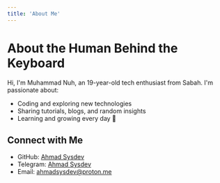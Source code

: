 ```yaml
---
title: 'About Me'
---
```


# About the Human Behind the Keyboard
Hi, I'm Muhammad Nuh, an 19-year-old tech enthusiast from Sabah. I'm passionate about:
- Coding and exploring new technologies
- Sharing tutorials, blogs, and random insights
- Learning and growing every day 🌱

## Connect with Me
- GitHub: [Ahmad Sysdev](https://github.com/ahmadsysdev/)
- Telegram: [Ahmad Sysdev](https://t.me/ahmadsysdev/)
- Email: [ahmadsysdev@proton.me](mailto:ahmadsysdev@proton.me)